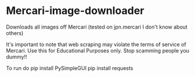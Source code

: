 # Mercari-image-downloader
Downloads all images off Mercari (tested on jpn.mercari I don't know about others)

It's important to note that web scraping may violate the terms of service of Mercari.
Use this for Educational Purposes only. Stop scamming people you dummy!!

To run do 
pip install PySimpleGUI
pip install requests
